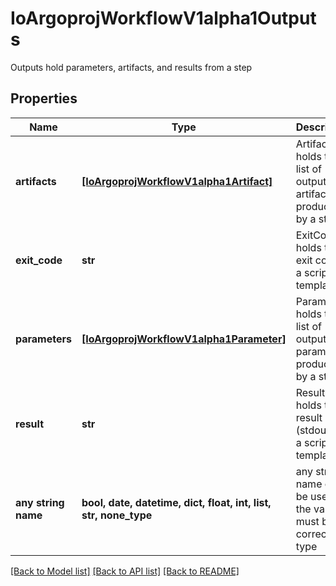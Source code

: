 # IoArgoprojWorkflowV1alpha1Outputs

Outputs hold parameters, artifacts, and results from a step

## Properties
Name | Type | Description | Notes
------------ | ------------- | ------------- | -------------
**artifacts** | [**[IoArgoprojWorkflowV1alpha1Artifact]**](IoArgoprojWorkflowV1alpha1Artifact.md) | Artifacts holds the list of output artifacts produced by a step | [optional] 
**exit_code** | **str** | ExitCode holds the exit code of a script template | [optional] 
**parameters** | [**[IoArgoprojWorkflowV1alpha1Parameter]**](IoArgoprojWorkflowV1alpha1Parameter.md) | Parameters holds the list of output parameters produced by a step | [optional] 
**result** | **str** | Result holds the result (stdout) of a script template | [optional] 
**any string name** | **bool, date, datetime, dict, float, int, list, str, none_type** | any string name can be used but the value must be the correct type | [optional]

[[Back to Model list]](../README.md#documentation-for-models) [[Back to API list]](../README.md#documentation-for-api-endpoints) [[Back to README]](../README.md)


